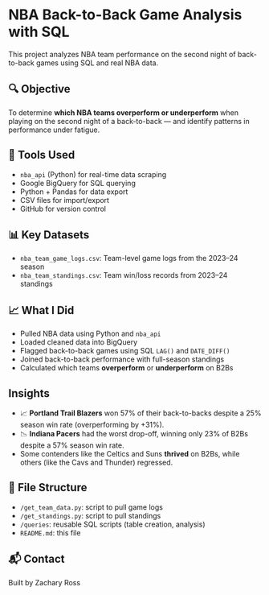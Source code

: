 # NBA Back-to-Back Game Analysis with SQL

This project analyzes NBA team performance on the second night of back-to-back games using SQL and real NBA data.

## 🔍 Objective

To determine **which NBA teams overperform or underperform** when playing on the second night of a back-to-back — and identify patterns in performance under fatigue.

## 💾 Tools Used

- `nba_api` (Python) for real-time data scraping
- Google BigQuery for SQL querying
- Python + Pandas for data export
- CSV files for import/export
- GitHub for version control

## 📊 Key Datasets

- `nba_team_game_logs.csv`: Team-level game logs from the 2023–24 season
- `nba_team_standings.csv`: Team win/loss records from 2023–24 standings

## 📈 What I Did

- Pulled  NBA data using Python and `nba_api`
- Loaded cleaned data into BigQuery
- Flagged back-to-back games using SQL `LAG()` and `DATE_DIFF()`
- Joined back-to-back performance with full-season standings
- Calculated which teams **overperform** or **underperform** on B2Bs

## Insights

- 📈 **Portland Trail Blazers** won 57% of their back-to-backs despite a 25% season win rate (overperforming by +31%).
- 📉 **Indiana Pacers** had the worst drop-off, winning only 23% of B2Bs despite a 57% season win rate.
- Some contenders like the Celtics and Suns **thrived** on B2Bs, while others (like the Cavs and Thunder) regressed.

## 📁 File Structure

- `/get_team_data.py`: script to pull game logs
- `/get_standings.py`: script to pull standings
- `/queries`: reusable SQL scripts (table creation, analysis)
- `README.md`: this file


## 📬 Contact

Built by Zachary Ross

